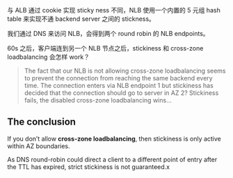 与 ALB 通过 cookie 实现 sticky ness 不同，NLB 使用一个内置的 5 元组 hash table 来实现不通 backend server 之间的 stickness。

我们通过 DNS 来访问 NLB，会得到两个 round robin 的 NLB endpoints。

60s 之后，客户端连到另一个 NLB 节点之后，stickiness 和 cross-zone loadbalancing 会怎样 work？

> The fact that our NLB is not allowing cross-zone loadbalancing seems to prevent the connection from reaching the same backend every time. The connection enters via NLB endpoint 1 but stickiness has decided that the connection should go to server in AZ 2? Stickiness fails, the disabled cross-zone loadbalancing wins…

## The conclusion

If you don’t allow **cross-zone loadbalancing**, then stickiness is only active within AZ boundaries.

As DNS round-robin could direct a client to a different point of entry after the TTL has expired, strict stickiness is not guaranteed.x